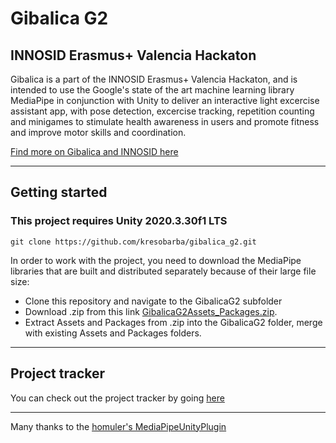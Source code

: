 # Gibalica G2
## INNOSID Erasmus+ Valencia Hackaton

Gibalica is a part of the INNOSID Erasmus+ Valencia Hackaton, and is intended to use the Google's state of the art machine learning library MediaPipe in conjunction with Unity to deliver an interactive light excercise assistant app, with pose detection, excercise tracking, repetition counting and minigames to stimulate health awareness in users and promote fitness and improve motor skills and coordination.

[Find more on Gibalica and INNOSID here](https://sociallab.fer.hr/innosid/valencia-2022-hackathon/case-studies/gibalica/)

------------------------------------------------
## Getting started
### This project requires Unity 2020.3.30f1 LTS

```
git clone https://github.com/kresobarba/gibalica_g2.git
```

In order to work with the project, you need to download the MediaPipe libraries that are built and distributed separately because of their large file size:

- Clone this repository and navigate to the GibalicaG2 subfolder
- Download .zip from this link [GibalicaG2Assets_Packages.zip]().
- Extract Assets and Packages from .zip into the GibalicaG2 folder, merge with existing Assets and Packages folders.

------------------------------------------------

## Project tracker
You can check out the project tracker by going [here](https://github.com/users/kresobarba/projects/1/views/1)

------------------------------------------------

Many thanks to the [homuler's MediaPipeUnityPlugin](https://github.com/homuler/MediaPipeUnityPlugin)
